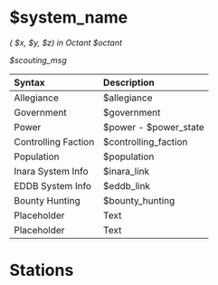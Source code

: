 
# $system_name

*( $x, $y, $z) in Octant $octant*

*$scouting_msg*

| Syntax      | Description |
| :---------- | :---------- |
| Allegiance  | $allegiance       |
| Government  | $government       |
| Power       | $power - $power_state
| Controlling Faction | $controlling_faction |
| Population  | $population       |
| Inara System Info | $inara_link        |
| EDDB System Info | $eddb_link |
| Bounty Hunting | $bounty_hunting        |
| Placeholder |Text        |
| Placeholder |Text        |

# Stations




